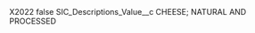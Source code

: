 <?xml version="1.0" encoding="UTF-8"?>
<CustomMetadata xmlns="http://soap.sforce.com/2006/04/metadata" xmlns:xsi="http://www.w3.org/2001/XMLSchema-instance" xmlns:xsd="http://www.w3.org/2001/XMLSchema">
    <label>X2022</label>
    <protected>false</protected>
    <values>
        <field>SIC_Descriptions_Value__c</field>
        <value xsi:type="xsd:string">CHEESE; NATURAL AND PROCESSED</value>
    </values>
</CustomMetadata>
